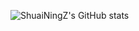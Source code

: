 ![ShuaiNingZ's GitHub stats](https://github-readme-stats.vercel.app/api?username=ShuaiNingZ&show_icons=true&theme=radical)
